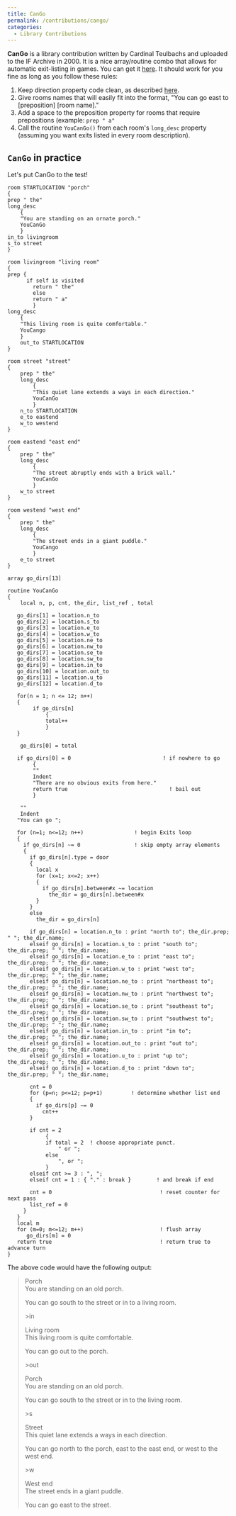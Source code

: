 ```yaml
---
title: CanGo
permalink: /contributions/cango/
categories: 
  - Library Contributions
---
```


**CanGo** is a library contribution written by Cardinal Teulbachs and
uploaded to the IF Archive in 2000. It is a nice array/routine combo
that allows for automatic exit-listing in games. You can get it
[here](http://ifarchive.smallwhitehouse.org/if-archive/programming/hugo/library/contributions/cango.h).
It should work for you fine as long as you follow these rules:

1.  Keep direction property code clean, as described
    [here](classes/direction/).
2.  Give rooms names that will easily fit into the format, "You can go
    east to \[preposition\] \[room name\]."
3.  Add a space to the preposition property for rooms that require
    prepositions (example: `prep " a"`
4.  Call the routine `YouCanGo()` from each room's `long_desc` property
    (assuming you want exits listed in every room description).

## `CanGo` in practice

Let's put CanGo to the test!

    room STARTLOCATION "porch"
    {
    prep " the"
    long_desc
        {
        "You are standing on an ornate porch."
        YouCanGo
        }
    in_to livingroom
    s_to street
    }

    room livingroom "living room"
    {
    prep {
          if self is visited
            return " the"
            else
            return " a"
            }
    long_desc
        {
        "This living room is quite comfortable."
        YouCango
        }
        out_to STARTLOCATION
    }

    room street "street"
    {
        prep " the"
        long_desc
            {
            "This quiet lane extends a ways in each direction."
            YouCanGo
            }
        n_to STARTLOCATION
        e_to eastend
        w_to westend
    }

    room eastend "east end"
    {
        prep " the"
        long_desc
            {
            "The street abruptly ends with a brick wall."
            YouCanGo
            }
        w_to street
    }

    room westend "west end"
    {
        prep " the"
        long_desc
            {
            "The street ends in a giant puddle."
            YouCango
            }
        e_to street
    }

    array go_dirs[13]

    routine YouCanGo
    {
        local n, p, cnt, the_dir, list_ref , total

       go_dirs[1] = location.n_to
       go_dirs[2] = location.s_to
       go_dirs[3] = location.e_to
       go_dirs[4] = location.w_to
       go_dirs[5] = location.ne_to
       go_dirs[6] = location.nw_to
       go_dirs[7] = location.se_to
       go_dirs[8] = location.sw_to
       go_dirs[9] = location.in_to
       go_dirs[10] = location.out_to
       go_dirs[11] = location.u_to
       go_dirs[12] = location.d_to

       for(n = 1; n <= 12; n++)
       {
            if go_dirs[n]
                {
                total++
                }
       }

        go_dirs[0] = total

       if go_dirs[0] = 0                             ! if nowhere to go
            {
            ""
            Indent
            "There are no obvious exits from here."
            return true                                ! bail out
            }

        ""
        Indent
       "You can go ";

       for (n=1; n<=12; n++)                ! begin Exits loop
       {
         if go_dirs[n] ~= 0                 ! skip empty array elements
         {
           if go_dirs[n].type = door
           {
             local x
             for (x=1; x<=2; x++)
             {
               if go_dirs[n].between#x ~= location
                 the_dir = go_dirs[n].between#x
             }
           }
           else
             the_dir = go_dirs[n]

           if go_dirs[n] = location.n_to : print "north to"; the_dir.prep; " "; the_dir.name;
           elseif go_dirs[n] = location.s_to : print "south to"; the_dir.prep; " "; the_dir.name;
           elseif go_dirs[n] = location.e_to : print "east to"; the_dir.prep; " "; the_dir.name;
           elseif go_dirs[n] = location.w_to : print "west to"; the_dir.prep; " "; the_dir.name;
           elseif go_dirs[n] = location.ne_to : print "northeast to"; the_dir.prep; " "; the_dir.name;
           elseif go_dirs[n] = location.nw_to : print "northwest to"; the_dir.prep; " "; the_dir.name;
           elseif go_dirs[n] = location.se_to : print "southeast to"; the_dir.prep; " "; the_dir.name;
           elseif go_dirs[n] = location.sw_to : print "southwest to"; the_dir.prep; " "; the_dir.name;
           elseif go_dirs[n] = location.in_to : print "in to"; the_dir.prep; " "; the_dir.name;
           elseif go_dirs[n] = location.out_to : print "out to"; the_dir.prep; " "; the_dir.name;
           elseif go_dirs[n] = location.u_to : print "up to"; the_dir.prep; " "; the_dir.name;
           elseif go_dirs[n] = location.d_to : print "down to"; the_dir.prep; " "; the_dir.name;

           cnt = 0
           for (p=n; p<=12; p=p+1)         ! determine whether list end
           {
             if go_dirs[p] ~= 0
               cnt++
           }

           if cnt = 2
                {
                if total = 2  ! choose appropriate punct.
                    " or ";
                else
                    ", or ";
                }
           elseif cnt >= 3 : ", ";
           elseif cnt = 1 : { "." : break }        ! and break if end

           cnt = 0                                  ! reset counter for next pass
           list_ref = 0
         }
       }
       local m
       for (m=0; m<=12; m++)                        ! flush array
          go_dirs[m] = 0
       return true                                  ! return true to advance turn
    }

The above code would have the following output:

>Porch  
>You are standing on an old porch.
>
>You can go south to the street or in to a living room.
>
>&gt;in
>
>Living room  
>This living room is quite comfortable.
>
>You can go out to the porch.
>
>&gt;out
>
>Porch  
>You are standing on an old porch.
>
>You can go south to the street or in to the living room.
>
>&gt;s
>
>Street  
>This quiet lane extends a ways in each direction.
>
>You can go north to the porch, east to the east end, or west to the west
end.
>
>&gt;w
>
>West end  
>The street ends in a giant puddle.
>
>You can go east to the street.
